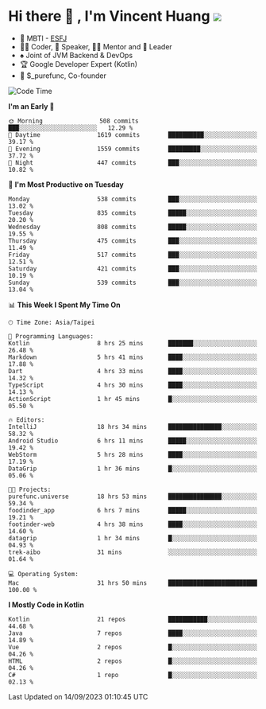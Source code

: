 # Hi there 👋 , I'm Vincent Huang ![](https://komarev.com/ghpvc/?username=Jian-Min-Huang)
- 👀 MBTI - [ESFJ](https://www.16personalities.com/esfj-personality)
- 👨‍💻 Coder, 🎤 Speaker, 👨‍🏫 Mentor and 🚀 Leader
- ♠️ Joint of JVM Backend & DevOps
- 🏆 Google Developer Expert (Kotlin)
- 💼 $_purefunc, Co-founder

<!--START_SECTION:waka-->
![Code Time](http://img.shields.io/badge/Code%20Time-2%2C554%20hrs%2020%20mins-blue)

**I'm an Early 🐤** 

```text
🌞 Morning                508 commits         ███░░░░░░░░░░░░░░░░░░░░░░   12.29 % 
🌆 Daytime                1619 commits        ██████████░░░░░░░░░░░░░░░   39.17 % 
🌃 Evening                1559 commits        █████████░░░░░░░░░░░░░░░░   37.72 % 
🌙 Night                  447 commits         ███░░░░░░░░░░░░░░░░░░░░░░   10.82 % 
```
📅 **I'm Most Productive on Tuesday** 

```text
Monday                   538 commits         ███░░░░░░░░░░░░░░░░░░░░░░   13.02 % 
Tuesday                  835 commits         █████░░░░░░░░░░░░░░░░░░░░   20.20 % 
Wednesday                808 commits         █████░░░░░░░░░░░░░░░░░░░░   19.55 % 
Thursday                 475 commits         ███░░░░░░░░░░░░░░░░░░░░░░   11.49 % 
Friday                   517 commits         ███░░░░░░░░░░░░░░░░░░░░░░   12.51 % 
Saturday                 421 commits         ███░░░░░░░░░░░░░░░░░░░░░░   10.19 % 
Sunday                   539 commits         ███░░░░░░░░░░░░░░░░░░░░░░   13.04 % 
```


📊 **This Week I Spent My Time On** 

```text
🕑︎ Time Zone: Asia/Taipei

💬 Programming Languages: 
Kotlin                   8 hrs 25 mins       ███████░░░░░░░░░░░░░░░░░░   26.48 % 
Markdown                 5 hrs 41 mins       ████░░░░░░░░░░░░░░░░░░░░░   17.88 % 
Dart                     4 hrs 33 mins       ████░░░░░░░░░░░░░░░░░░░░░   14.32 % 
TypeScript               4 hrs 30 mins       ████░░░░░░░░░░░░░░░░░░░░░   14.13 % 
ActionScript             1 hr 45 mins        █░░░░░░░░░░░░░░░░░░░░░░░░   05.50 % 

🔥 Editors: 
IntelliJ                 18 hrs 34 mins      ███████████████░░░░░░░░░░   58.32 % 
Android Studio           6 hrs 11 mins       █████░░░░░░░░░░░░░░░░░░░░   19.42 % 
WebStorm                 5 hrs 28 mins       ████░░░░░░░░░░░░░░░░░░░░░   17.19 % 
DataGrip                 1 hr 36 mins        █░░░░░░░░░░░░░░░░░░░░░░░░   05.06 % 

🐱‍💻 Projects: 
purefunc.universe        18 hrs 53 mins      ███████████████░░░░░░░░░░   59.34 % 
foodinder_app            6 hrs 7 mins        █████░░░░░░░░░░░░░░░░░░░░   19.21 % 
footinder-web            4 hrs 38 mins       ████░░░░░░░░░░░░░░░░░░░░░   14.60 % 
datagrip                 1 hr 34 mins        █░░░░░░░░░░░░░░░░░░░░░░░░   04.93 % 
trek-aibo                31 mins             ░░░░░░░░░░░░░░░░░░░░░░░░░   01.64 % 

💻 Operating System: 
Mac                      31 hrs 50 mins      █████████████████████████   100.00 % 
```

**I Mostly Code in Kotlin** 

```text
Kotlin                   21 repos            ███████████░░░░░░░░░░░░░░   44.68 % 
Java                     7 repos             ████░░░░░░░░░░░░░░░░░░░░░   14.89 % 
Vue                      2 repos             █░░░░░░░░░░░░░░░░░░░░░░░░   04.26 % 
HTML                     2 repos             █░░░░░░░░░░░░░░░░░░░░░░░░   04.26 % 
C#                       1 repo              █░░░░░░░░░░░░░░░░░░░░░░░░   02.13 % 
```




 Last Updated on 14/09/2023 01:10:45 UTC
<!--END_SECTION:waka-->
